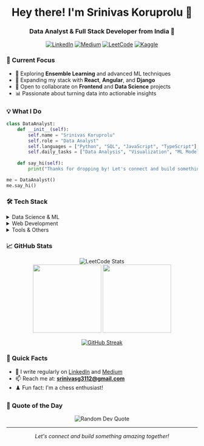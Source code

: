 <h1 align="center">Hey there! I'm Srinivas Koruprolu 👋</h1>
<h3 align="center">Data Analyst & Full Stack Developer from India 🚀</h3>

<div align="center">
  
[![LinkedIn](https://img.shields.io/badge/LinkedIn-0077B5?style=for-the-badge&logo=linkedin&logoColor=white)](https://linkedin.com/in/srinivas-koruprolu)
[![Medium](https://img.shields.io/badge/Medium-12100E?style=for-the-badge&logo=medium&logoColor=white)](https://medium.com/@srinivaskoruprolu5)
[![LeetCode](https://img.shields.io/badge/LeetCode-FFA116?style=for-the-badge&logo=LeetCode&logoColor=black)](https://www.leetcode.com/srinivasg3112)
[![Kaggle](https://img.shields.io/badge/Kaggle-20BEFF?style=for-the-badge&logo=Kaggle&logoColor=white)](https://kaggle.com/srinivaskoruprolu)

</div>

### 🎯 Current Focus

- 🔬 Exploring **Ensemble Learning** and advanced ML techniques
- 🌱 Expanding my stack with **React**, **Angular**, and **Django**
- 🤝 Open to collaborate on **Frontend** and **Data Science** projects
- 📊 Passionate about turning data into actionable insights

### 💡 What I Do

```python
class DataAnalyst:
    def __init__(self):
        self.name = "Srinivas Koruprolu"
        self.role = "Data Analyst"
        self.languages = ["Python", "SQL", "JavaScript", "TypeScript"]
        self.daily_tasks = ["Data Analysis", "Visualization", "ML Model Development"]
    
    def say_hi(self):
        print("Thanks for dropping by! Let's connect and build something amazing together!")

me = DataAnalyst()
me.say_hi()
```

### 🛠️ Tech Stack

<details>
<summary>Data Science & ML</summary>

- Python | Pandas | Scikit-learn
- Data Visualization (Seaborn)
- SQL (PostgreSQL, MySQL, MS SQL)
- Machine Learning
</details>

<details>
<summary>Web Development</summary>

- React.js | Angular
- TypeScript | JavaScript
- HTML5 | CSS3 | Tailwind CSS
- Django | GraphQL
</details>

<details>
<summary>Tools & Others</summary>

- Git | GitHub
- .NET | C#
- Java
- VSCode | Jupyter
</details>

### 📈 GitHub Stats

<div align="center">
  <img src="https://leetcard.jacoblin.cool/srinivasg3112?theme=dark&font=Roboto%20Mono&ext=heatmap" alt="LeetCode Stats" />
</div>

<div align="center">
  <img height="180em" src="https://github-readme-stats.vercel.app/api?username=srinivaskoruprolu007&show_icons=true&theme=tokyonight&include_all_commits=true&count_private=true"/>
  <img height="180em" src="https://github-readme-stats.vercel.app/api/top-langs/?username=srinivaskoruprolu007&layout=compact&langs_count=8&theme=tokyonight"/>
</div>

<div align="center">
  
[![GitHub Streak](https://streak-stats.demolab.com/?user=srinivaskoruprolu007&theme=tokyonight)](https://git.io/streak-stats)

</div>

### 🎯 Quick Facts

- 📝 I write regularly on [LinkedIn](https://www.linkedin.com/in/srinivas-koruprolu/) and [Medium](https://medium.com/@srinivaskoruprolu5)
- 📫 Reach me at: **srinivasg3112@gmail.com**
- ♟️ Fun fact: I'm a chess enthusiast!

### 💭 Quote of the Day

<div align="center">
  <img src="https://quotes-github-readme.vercel.app/api?type=horizontal&theme=tokyonight" alt="Random Dev Quote"/>
</div>

---
<div align="center">
  <i>Let's connect and build something amazing together!</i>
</div>
